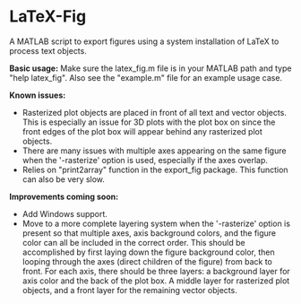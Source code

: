 LaTeX-Fig
=========

A MATLAB script to export figures using a system installation of LaTeX to process text objects.

**Basic usage:**
Make sure the latex\_fig.m file is in your MATLAB path and type "help latex\_fig". Also see the "example.m" file for an example usage case.

**Known issues:**
 - Rasterized plot objects are placed in front of all text and vector objects. This is especially an issue for 3D plots with the plot box on since the front edges of the plot box will appear behind any rasterized plot objects.
 - There are many issues with multiple axes appearing on the same figure when the '-rasterize' option is used, especially if the axes overlap.
 - Relies on "print2array" function in the export_fig package. This function can also be very slow.

**Improvements coming soon:**
 - Add Windows support.
 - Move to a more complete layering system when the '-rasterize' option is present so that multiple axes, axis background colors, and the figure color can all be included in the correct order. This should be accomplished by first laying down the figure background color, then looping through the axes (direct children of the figure) from back to front. For each axis, there should be three layers: a background layer for axis color and the back of the plot box. A middle layer for rasterized plot objects, and a front layer for the remaining vector objects.
